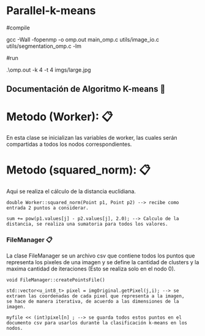 # Parallel-k-means

#compile

gcc -Wall -fopenmp -o omp.out main_omp.c utils/image_io.c utils/segmentation_omp.c -lm

#run

.\omp.out -k 4 -t 4 imgs/large.jpg


## Documentación de Algoritmo K-means 🚀

# Metodo (Worker): 📋

En esta clase se inicializan las variables de worker, las cuales serán compartidas a todos los nodos correspondientes. 

# Metodo (squared_norm): 📋

Aqui se realiza el cálculo de la distancia euclidiana.

```
double Worker::squared_norm(Point p1, Point p2) --> recibe como entrada 2 puntos a considerar.

sum += pow(p1.values[j] - p2.values[j], 2.0); --> Calculo de la distancia, se realiza una sumatoria para todos los valores.

```

### FileManager 📋

La clase FileManager se un archivo csv que contiene todos los puntos que representa los pixeles de una imagen y se define 
la cantidad de clusters y la maxima cantidad de iteraciones (Esto se realiza solo en el nodo 0).

```
void FileManager::createPointsFile()

std::vector<u_int8_t> pixel = imgOriginal.getPixel(j,i); --> se extraen las coordenadas de cada pixel que representa a la imagen,
se hace de manera iterativa, de acuerdo a las dimensiones de la imagen.

myfile << (int)pixel[n] ; --> se guarda todos estos puntos en el documento csv para usarlos durante la clasificación k-means en los nodos.

```









